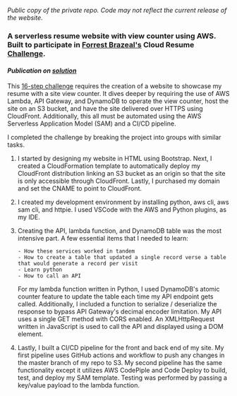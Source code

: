 *Public copy of the private repo. Code may not reflect the current release of the website*.

<h3>A serverless resume website with view counter using AWS. Built to participate in <a href="https://aws.amazon.com/developer/community/heroes/forrest-brazeal">Forrest Brazeal's</a> Cloud Resume <a href="https://cloudresumechallenge.dev/instructions/">Challenge</a>.</h3> 

<h4><i>Publication on <a href="https://dev.to/tolerl1/the-cloud-resume-challenge-oao">solution</a></i></h4>

This <a href="https://cloudresumechallenge.dev/instructions/">16-step challenge</a> requires the creation of a website to showcase my resume with a site view counter. It dives deeper by requiring the use of AWS Lambda, API Gateway, and DynamoDB to operate the view counter, host the site on an S3 bucket, and have the site delivered over HTTPS using CloudFront. Additionally, this all must be automated using the AWS Serverless Application Model (SAM) and a CI/CD pipeline. 

I completed the challenge by breaking the project into groups with similar tasks. 
1. I started by designing my website in HTML using Bootstrap. Next, I created a CloudFormation template to automatically deploy my CloudFront distribution linking an S3 bucket as an origin so that the site is only accessible through CloudFront. Lastly, I purchased my domain and set the CNAME to point to CloudFront.
2. I created my development environment by installing python, aws cli, aws sam cli, and httpie. I used VSCode with the AWS and Python plugins, as my IDE. 
3. Creating the API, lambda function, and DynamoDB table was the most intensive part. A few essential items that I needed to learn:

       - How these services worked in tandem
       - How to create a table that updated a single record verse a table that would generate a record per visit
       - Learn python
       - How to call an API

    For my lambda function written in Python, I used DynamoDB's atomic counter feature to update the table each time my API endpoint gets called. 
    Additionally, I included a function to serialize / deserialize the response to bypass API Gateway's decimal encoder limitation. 
    My API uses a single GET method with CORS enabled. An XMLHttpRequest written in JavaScript is used to call the API and displayed using a DOM element.

4. Lastly, I built a CI/CD pipeline for the front and back end of my site. My first pipeline uses GitHub actions and workflow 
   to push any changes in the master branch of my repo to S3. My second pipeline has the same functionality except it utilizes 
   AWS CodePiple and Code Deploy to build, test, and deploy my SAM template. Testing was performed by passing a key/value payload to the lambda function.
